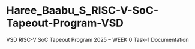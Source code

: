 # Haree_Baabu_S_RISC-V-SoC-Tapeout-Program-VSD
VSD RISC-V SoC Tapeout Program 2025 – WEEK 0 Task-1 Documentation
